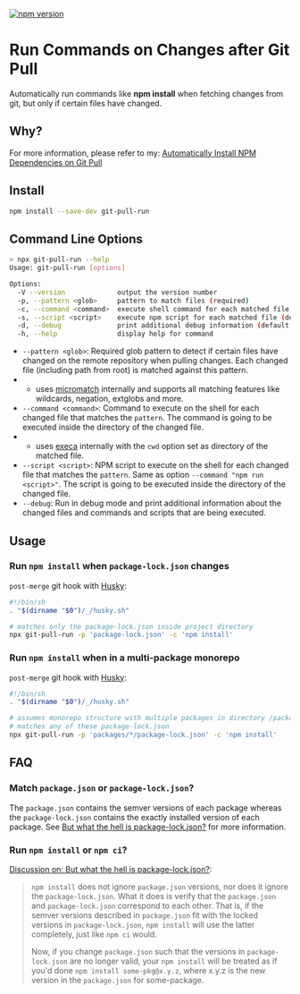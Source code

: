 [![npm version](https://badge.fury.io/js/git-pull-run.svg)](https://badge.fury.io/js/git-pull-run)
# Run Commands on Changes after Git Pull
Automatically run commands like **npm install** when fetching changes from git, but only if certain files have changed.

## Why?
For more information, please refer to my: [Automatically Install NPM Dependencies on Git Pull](https://dev.to/zirkelc/automatically-install-npm-dependencies-on-git-pull-bg0)

## Install
```sh
npm install --save-dev git-pull-run
```

## Command Line Options
```sh
> npx git-pull-run --help
Usage: git-pull-run [options]

Options:
  -V --version             output the version number
  -p, --pattern <glob>     pattern to match files (required)
  -c, --command <command>  execute shell command for each matched file (default: "")
  -s, --script <script>    execute npm script for each matched file (default: "")
  -d, --debug              print additional debug information (default: false)
  -h, --help               display help for command
```
- `--pattern <glob>`: Required glob pattern to detect if certain files have changed on the remote repository when pulling changes. Each changed file (including path from root) is matched against this pattern.
- - uses [micromatch](https://www.npmjs.com/package/micromatch) internally and  supports all matching features like wildcards, negation, extglobs and more.
- `--command <command>`: Command to execute on the shell for each changed file that matches the `pattern`. The command is going to be executed inside the directory of the changed file.
- - uses [execa](https://github.com/sindresorhus/execa) internally with the `cwd` option set as directory of the matched file.
- `--script <script>`: NPM script to execute on the shell for each changed file that matches the `pattern`. Same as option `--command "npm run <script>"`. The script is going to be executed inside the directory of the changed file.
- `--debug`: Run in debug mode and print additional information about the changed files and commands and scripts that are being executed.

## Usage
### Run `npm install` when `package-lock.json` changes
`post-merge` git hook with [Husky](https://github.com/typicode/husky):
```sh
#!/bin/sh
. "$(dirname "$0")/_/husky.sh"

# matches only the package-lock.json inside project directory
npx git-pull-run -p 'package-lock.json' -c 'npm install'
```

### Run `npm install` when in a multi-package monorepo
`post-merge` git hook with [Husky](https://github.com/typicode/husky):
```sh
#!/bin/sh
. "$(dirname "$0")/_/husky.sh"

# assumes monorepo structure with multiple packages in directory /packages
# matches any of these package-lock.json
npx git-pull-run -p 'packages/*/package-lock.json' -c 'npm install'
```


## FAQ
### Match `package.json` or `package-lock.json`?
The `package.json` contains the semver versions of each package whereas the `package-lock.json` contains the exactly installed version of each package. See [But what the hell is package-lock.json?](https://dev.to/saurabhdaware/but-what-the-hell-is-package-lock-json-b04) for more information.

### Run `npm install` or `npm ci`?
[Discussion on: But what the hell is package-lock.json?](https://dev.to/zkat/comment/epbj):
> `npm install` does not ignore `package.json` versions, nor does it ignore the `package-lock.json`. What it does is verify that the `package.json` and `package-lock.json` correspond to each other. That is, if the semver versions described in `package.json` fit with the locked versions in `package-lock.json`, `npm install` will use the latter completely, just like `npm ci` would.
>
> Now, if you change `package.json` such that the versions in `package-lock.json` are no longer valid, your `npm install` will be treated as if you'd done `npm install some-pkg@x.y.z`, where x.y.z is the new version in the `package.json` for some-package.

